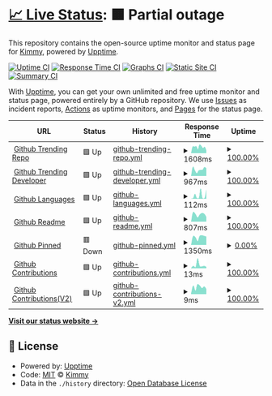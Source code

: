 # [📈 Live Status](https://uptime.upcwangying.com): <!--live status--> **🟧 Partial outage**

This repository contains the open-source uptime monitor and status page for [Kimmy](https://uptime.upcwangying.com), powered by [Upptime](https://github.com/upptime/upptime).

[![Uptime CI](https://github.com/realkimmy/uptime/workflows/Uptime%20CI/badge.svg)](https://github.com/realkimmy/uptime/actions?query=workflow%3A%22Uptime+CI%22)
[![Response Time CI](https://github.com/realkimmy/uptime/workflows/Response%20Time%20CI/badge.svg)](https://github.com/realkimmy/uptime/actions?query=workflow%3A%22Response+Time+CI%22)
[![Graphs CI](https://github.com/realkimmy/uptime/workflows/Graphs%20CI/badge.svg)](https://github.com/realkimmy/uptime/actions?query=workflow%3A%22Graphs+CI%22)
[![Static Site CI](https://github.com/realkimmy/uptime/workflows/Static%20Site%20CI/badge.svg)](https://github.com/realkimmy/uptime/actions?query=workflow%3A%22Static+Site+CI%22)
[![Summary CI](https://github.com/realkimmy/uptime/workflows/Summary%20CI/badge.svg)](https://github.com/realkimmy/uptime/actions?query=workflow%3A%22Summary+CI%22)

With [Upptime](https://upptime.js.org), you can get your own unlimited and free uptime monitor and status page, powered entirely by a GitHub repository. We use [Issues](https://github.com/realkimmy/uptime/issues) as incident reports, [Actions](https://github.com/realkimmy/uptime/actions) as uptime monitors, and [Pages](https://uptime.upcwangying.com) for the status page.

<!--start: status pages-->
<!-- This summary is generated by Upptime (https://github.com/upptime/upptime) -->
<!-- Do not edit this manually, your changes will be overwritten -->
<!-- prettier-ignore -->
| URL | Status | History | Response Time | Uptime |
| --- | ------ | ------- | ------------- | ------ |
| <img alt="" src="https://favicons.githubusercontent.com/api.gitterapp.com" height="13"> [Github Trending Repo](https://api.gitterapp.com/repositories) | 🟩 Up | [github-trending-repo.yml](https://github.com/realkimmy/uptime/commits/HEAD/history/github-trending-repo.yml) | <details><summary><img alt="Response time graph" src="./graphs/github-trending-repo/response-time-week.png" height="20"> 1608ms</summary><br><a href="https://uptime.upcwangying.com/history/github-trending-repo"><img alt="Response time 1570" src="https://img.shields.io/endpoint?url=https%3A%2F%2Fraw.githubusercontent.com%2Frealkimmy%2Fuptime%2FHEAD%2Fapi%2Fgithub-trending-repo%2Fresponse-time.json"></a><br><a href="https://uptime.upcwangying.com/history/github-trending-repo"><img alt="24-hour response time 1033" src="https://img.shields.io/endpoint?url=https%3A%2F%2Fraw.githubusercontent.com%2Frealkimmy%2Fuptime%2FHEAD%2Fapi%2Fgithub-trending-repo%2Fresponse-time-day.json"></a><br><a href="https://uptime.upcwangying.com/history/github-trending-repo"><img alt="7-day response time 1608" src="https://img.shields.io/endpoint?url=https%3A%2F%2Fraw.githubusercontent.com%2Frealkimmy%2Fuptime%2FHEAD%2Fapi%2Fgithub-trending-repo%2Fresponse-time-week.json"></a><br><a href="https://uptime.upcwangying.com/history/github-trending-repo"><img alt="30-day response time 1570" src="https://img.shields.io/endpoint?url=https%3A%2F%2Fraw.githubusercontent.com%2Frealkimmy%2Fuptime%2FHEAD%2Fapi%2Fgithub-trending-repo%2Fresponse-time-month.json"></a><br><a href="https://uptime.upcwangying.com/history/github-trending-repo"><img alt="1-year response time 1570" src="https://img.shields.io/endpoint?url=https%3A%2F%2Fraw.githubusercontent.com%2Frealkimmy%2Fuptime%2FHEAD%2Fapi%2Fgithub-trending-repo%2Fresponse-time-year.json"></a></details> | <details><summary><a href="https://uptime.upcwangying.com/history/github-trending-repo">100.00%</a></summary><a href="https://uptime.upcwangying.com/history/github-trending-repo"><img alt="All-time uptime 100.00%" src="https://img.shields.io/endpoint?url=https%3A%2F%2Fraw.githubusercontent.com%2Frealkimmy%2Fuptime%2FHEAD%2Fapi%2Fgithub-trending-repo%2Fuptime.json"></a><br><a href="https://uptime.upcwangying.com/history/github-trending-repo"><img alt="24-hour uptime 100.00%" src="https://img.shields.io/endpoint?url=https%3A%2F%2Fraw.githubusercontent.com%2Frealkimmy%2Fuptime%2FHEAD%2Fapi%2Fgithub-trending-repo%2Fuptime-day.json"></a><br><a href="https://uptime.upcwangying.com/history/github-trending-repo"><img alt="7-day uptime 100.00%" src="https://img.shields.io/endpoint?url=https%3A%2F%2Fraw.githubusercontent.com%2Frealkimmy%2Fuptime%2FHEAD%2Fapi%2Fgithub-trending-repo%2Fuptime-week.json"></a><br><a href="https://uptime.upcwangying.com/history/github-trending-repo"><img alt="30-day uptime 100.00%" src="https://img.shields.io/endpoint?url=https%3A%2F%2Fraw.githubusercontent.com%2Frealkimmy%2Fuptime%2FHEAD%2Fapi%2Fgithub-trending-repo%2Fuptime-month.json"></a><br><a href="https://uptime.upcwangying.com/history/github-trending-repo"><img alt="1-year uptime 100.00%" src="https://img.shields.io/endpoint?url=https%3A%2F%2Fraw.githubusercontent.com%2Frealkimmy%2Fuptime%2FHEAD%2Fapi%2Fgithub-trending-repo%2Fuptime-year.json"></a></details>
| <img alt="" src="https://favicons.githubusercontent.com/api.gitterapp.com" height="13"> [Github Trending Developer](https://api.gitterapp.com/developers) | 🟩 Up | [github-trending-developer.yml](https://github.com/realkimmy/uptime/commits/HEAD/history/github-trending-developer.yml) | <details><summary><img alt="Response time graph" src="./graphs/github-trending-developer/response-time-week.png" height="20"> 967ms</summary><br><a href="https://uptime.upcwangying.com/history/github-trending-developer"><img alt="Response time 997" src="https://img.shields.io/endpoint?url=https%3A%2F%2Fraw.githubusercontent.com%2Frealkimmy%2Fuptime%2FHEAD%2Fapi%2Fgithub-trending-developer%2Fresponse-time.json"></a><br><a href="https://uptime.upcwangying.com/history/github-trending-developer"><img alt="24-hour response time 1105" src="https://img.shields.io/endpoint?url=https%3A%2F%2Fraw.githubusercontent.com%2Frealkimmy%2Fuptime%2FHEAD%2Fapi%2Fgithub-trending-developer%2Fresponse-time-day.json"></a><br><a href="https://uptime.upcwangying.com/history/github-trending-developer"><img alt="7-day response time 967" src="https://img.shields.io/endpoint?url=https%3A%2F%2Fraw.githubusercontent.com%2Frealkimmy%2Fuptime%2FHEAD%2Fapi%2Fgithub-trending-developer%2Fresponse-time-week.json"></a><br><a href="https://uptime.upcwangying.com/history/github-trending-developer"><img alt="30-day response time 997" src="https://img.shields.io/endpoint?url=https%3A%2F%2Fraw.githubusercontent.com%2Frealkimmy%2Fuptime%2FHEAD%2Fapi%2Fgithub-trending-developer%2Fresponse-time-month.json"></a><br><a href="https://uptime.upcwangying.com/history/github-trending-developer"><img alt="1-year response time 997" src="https://img.shields.io/endpoint?url=https%3A%2F%2Fraw.githubusercontent.com%2Frealkimmy%2Fuptime%2FHEAD%2Fapi%2Fgithub-trending-developer%2Fresponse-time-year.json"></a></details> | <details><summary><a href="https://uptime.upcwangying.com/history/github-trending-developer">100.00%</a></summary><a href="https://uptime.upcwangying.com/history/github-trending-developer"><img alt="All-time uptime 100.00%" src="https://img.shields.io/endpoint?url=https%3A%2F%2Fraw.githubusercontent.com%2Frealkimmy%2Fuptime%2FHEAD%2Fapi%2Fgithub-trending-developer%2Fuptime.json"></a><br><a href="https://uptime.upcwangying.com/history/github-trending-developer"><img alt="24-hour uptime 100.00%" src="https://img.shields.io/endpoint?url=https%3A%2F%2Fraw.githubusercontent.com%2Frealkimmy%2Fuptime%2FHEAD%2Fapi%2Fgithub-trending-developer%2Fuptime-day.json"></a><br><a href="https://uptime.upcwangying.com/history/github-trending-developer"><img alt="7-day uptime 100.00%" src="https://img.shields.io/endpoint?url=https%3A%2F%2Fraw.githubusercontent.com%2Frealkimmy%2Fuptime%2FHEAD%2Fapi%2Fgithub-trending-developer%2Fuptime-week.json"></a><br><a href="https://uptime.upcwangying.com/history/github-trending-developer"><img alt="30-day uptime 100.00%" src="https://img.shields.io/endpoint?url=https%3A%2F%2Fraw.githubusercontent.com%2Frealkimmy%2Fuptime%2FHEAD%2Fapi%2Fgithub-trending-developer%2Fuptime-month.json"></a><br><a href="https://uptime.upcwangying.com/history/github-trending-developer"><img alt="1-year uptime 100.00%" src="https://img.shields.io/endpoint?url=https%3A%2F%2Fraw.githubusercontent.com%2Frealkimmy%2Fuptime%2FHEAD%2Fapi%2Fgithub-trending-developer%2Fuptime-year.json"></a></details>
| <img alt="" src="https://favicons.githubusercontent.com/api.gitterapp.com" height="13"> [Github Languages](https://api.gitterapp.com/languages) | 🟩 Up | [github-languages.yml](https://github.com/realkimmy/uptime/commits/HEAD/history/github-languages.yml) | <details><summary><img alt="Response time graph" src="./graphs/github-languages/response-time-week.png" height="20"> 112ms</summary><br><a href="https://uptime.upcwangying.com/history/github-languages"><img alt="Response time 86" src="https://img.shields.io/endpoint?url=https%3A%2F%2Fraw.githubusercontent.com%2Frealkimmy%2Fuptime%2FHEAD%2Fapi%2Fgithub-languages%2Fresponse-time.json"></a><br><a href="https://uptime.upcwangying.com/history/github-languages"><img alt="24-hour response time 13" src="https://img.shields.io/endpoint?url=https%3A%2F%2Fraw.githubusercontent.com%2Frealkimmy%2Fuptime%2FHEAD%2Fapi%2Fgithub-languages%2Fresponse-time-day.json"></a><br><a href="https://uptime.upcwangying.com/history/github-languages"><img alt="7-day response time 112" src="https://img.shields.io/endpoint?url=https%3A%2F%2Fraw.githubusercontent.com%2Frealkimmy%2Fuptime%2FHEAD%2Fapi%2Fgithub-languages%2Fresponse-time-week.json"></a><br><a href="https://uptime.upcwangying.com/history/github-languages"><img alt="30-day response time 86" src="https://img.shields.io/endpoint?url=https%3A%2F%2Fraw.githubusercontent.com%2Frealkimmy%2Fuptime%2FHEAD%2Fapi%2Fgithub-languages%2Fresponse-time-month.json"></a><br><a href="https://uptime.upcwangying.com/history/github-languages"><img alt="1-year response time 86" src="https://img.shields.io/endpoint?url=https%3A%2F%2Fraw.githubusercontent.com%2Frealkimmy%2Fuptime%2FHEAD%2Fapi%2Fgithub-languages%2Fresponse-time-year.json"></a></details> | <details><summary><a href="https://uptime.upcwangying.com/history/github-languages">100.00%</a></summary><a href="https://uptime.upcwangying.com/history/github-languages"><img alt="All-time uptime 100.00%" src="https://img.shields.io/endpoint?url=https%3A%2F%2Fraw.githubusercontent.com%2Frealkimmy%2Fuptime%2FHEAD%2Fapi%2Fgithub-languages%2Fuptime.json"></a><br><a href="https://uptime.upcwangying.com/history/github-languages"><img alt="24-hour uptime 100.00%" src="https://img.shields.io/endpoint?url=https%3A%2F%2Fraw.githubusercontent.com%2Frealkimmy%2Fuptime%2FHEAD%2Fapi%2Fgithub-languages%2Fuptime-day.json"></a><br><a href="https://uptime.upcwangying.com/history/github-languages"><img alt="7-day uptime 100.00%" src="https://img.shields.io/endpoint?url=https%3A%2F%2Fraw.githubusercontent.com%2Frealkimmy%2Fuptime%2FHEAD%2Fapi%2Fgithub-languages%2Fuptime-week.json"></a><br><a href="https://uptime.upcwangying.com/history/github-languages"><img alt="30-day uptime 100.00%" src="https://img.shields.io/endpoint?url=https%3A%2F%2Fraw.githubusercontent.com%2Frealkimmy%2Fuptime%2FHEAD%2Fapi%2Fgithub-languages%2Fuptime-month.json"></a><br><a href="https://uptime.upcwangying.com/history/github-languages"><img alt="1-year uptime 100.00%" src="https://img.shields.io/endpoint?url=https%3A%2F%2Fraw.githubusercontent.com%2Frealkimmy%2Fuptime%2FHEAD%2Fapi%2Fgithub-languages%2Fuptime-year.json"></a></details>
| <img alt="" src="https://favicons.githubusercontent.com/github.gitterapp.com" height="13"> [Github Readme](https://github.gitterapp.com/api/readme?owner=realkimmy&repo=realkimmy) | 🟩 Up | [github-readme.yml](https://github.com/realkimmy/uptime/commits/HEAD/history/github-readme.yml) | <details><summary><img alt="Response time graph" src="./graphs/github-readme/response-time-week.png" height="20"> 807ms</summary><br><a href="https://uptime.upcwangying.com/history/github-readme"><img alt="Response time 856" src="https://img.shields.io/endpoint?url=https%3A%2F%2Fraw.githubusercontent.com%2Frealkimmy%2Fuptime%2FHEAD%2Fapi%2Fgithub-readme%2Fresponse-time.json"></a><br><a href="https://uptime.upcwangying.com/history/github-readme"><img alt="24-hour response time 981" src="https://img.shields.io/endpoint?url=https%3A%2F%2Fraw.githubusercontent.com%2Frealkimmy%2Fuptime%2FHEAD%2Fapi%2Fgithub-readme%2Fresponse-time-day.json"></a><br><a href="https://uptime.upcwangying.com/history/github-readme"><img alt="7-day response time 807" src="https://img.shields.io/endpoint?url=https%3A%2F%2Fraw.githubusercontent.com%2Frealkimmy%2Fuptime%2FHEAD%2Fapi%2Fgithub-readme%2Fresponse-time-week.json"></a><br><a href="https://uptime.upcwangying.com/history/github-readme"><img alt="30-day response time 856" src="https://img.shields.io/endpoint?url=https%3A%2F%2Fraw.githubusercontent.com%2Frealkimmy%2Fuptime%2FHEAD%2Fapi%2Fgithub-readme%2Fresponse-time-month.json"></a><br><a href="https://uptime.upcwangying.com/history/github-readme"><img alt="1-year response time 856" src="https://img.shields.io/endpoint?url=https%3A%2F%2Fraw.githubusercontent.com%2Frealkimmy%2Fuptime%2FHEAD%2Fapi%2Fgithub-readme%2Fresponse-time-year.json"></a></details> | <details><summary><a href="https://uptime.upcwangying.com/history/github-readme">100.00%</a></summary><a href="https://uptime.upcwangying.com/history/github-readme"><img alt="All-time uptime 99.95%" src="https://img.shields.io/endpoint?url=https%3A%2F%2Fraw.githubusercontent.com%2Frealkimmy%2Fuptime%2FHEAD%2Fapi%2Fgithub-readme%2Fuptime.json"></a><br><a href="https://uptime.upcwangying.com/history/github-readme"><img alt="24-hour uptime 100.00%" src="https://img.shields.io/endpoint?url=https%3A%2F%2Fraw.githubusercontent.com%2Frealkimmy%2Fuptime%2FHEAD%2Fapi%2Fgithub-readme%2Fuptime-day.json"></a><br><a href="https://uptime.upcwangying.com/history/github-readme"><img alt="7-day uptime 100.00%" src="https://img.shields.io/endpoint?url=https%3A%2F%2Fraw.githubusercontent.com%2Frealkimmy%2Fuptime%2FHEAD%2Fapi%2Fgithub-readme%2Fuptime-week.json"></a><br><a href="https://uptime.upcwangying.com/history/github-readme"><img alt="30-day uptime 99.95%" src="https://img.shields.io/endpoint?url=https%3A%2F%2Fraw.githubusercontent.com%2Frealkimmy%2Fuptime%2FHEAD%2Fapi%2Fgithub-readme%2Fuptime-month.json"></a><br><a href="https://uptime.upcwangying.com/history/github-readme"><img alt="1-year uptime 99.95%" src="https://img.shields.io/endpoint?url=https%3A%2F%2Fraw.githubusercontent.com%2Frealkimmy%2Fuptime%2FHEAD%2Fapi%2Fgithub-readme%2Fuptime-year.json"></a></details>
| <img alt="" src="https://favicons.githubusercontent.com/github.gitterapp.com" height="13"> [Github Pinned](https://github.gitterapp.com/api/pinned?username=realkimmy) | 🟥 Down | [github-pinned.yml](https://github.com/realkimmy/uptime/commits/HEAD/history/github-pinned.yml) | <details><summary><img alt="Response time graph" src="./graphs/github-pinned/response-time-week.png" height="20"> 1350ms</summary><br><a href="https://uptime.upcwangying.com/history/github-pinned"><img alt="Response time 1310" src="https://img.shields.io/endpoint?url=https%3A%2F%2Fraw.githubusercontent.com%2Frealkimmy%2Fuptime%2FHEAD%2Fapi%2Fgithub-pinned%2Fresponse-time.json"></a><br><a href="https://uptime.upcwangying.com/history/github-pinned"><img alt="24-hour response time 2017" src="https://img.shields.io/endpoint?url=https%3A%2F%2Fraw.githubusercontent.com%2Frealkimmy%2Fuptime%2FHEAD%2Fapi%2Fgithub-pinned%2Fresponse-time-day.json"></a><br><a href="https://uptime.upcwangying.com/history/github-pinned"><img alt="7-day response time 1350" src="https://img.shields.io/endpoint?url=https%3A%2F%2Fraw.githubusercontent.com%2Frealkimmy%2Fuptime%2FHEAD%2Fapi%2Fgithub-pinned%2Fresponse-time-week.json"></a><br><a href="https://uptime.upcwangying.com/history/github-pinned"><img alt="30-day response time 1310" src="https://img.shields.io/endpoint?url=https%3A%2F%2Fraw.githubusercontent.com%2Frealkimmy%2Fuptime%2FHEAD%2Fapi%2Fgithub-pinned%2Fresponse-time-month.json"></a><br><a href="https://uptime.upcwangying.com/history/github-pinned"><img alt="1-year response time 1310" src="https://img.shields.io/endpoint?url=https%3A%2F%2Fraw.githubusercontent.com%2Frealkimmy%2Fuptime%2FHEAD%2Fapi%2Fgithub-pinned%2Fresponse-time-year.json"></a></details> | <details><summary><a href="https://uptime.upcwangying.com/history/github-pinned">0.00%</a></summary><a href="https://uptime.upcwangying.com/history/github-pinned"><img alt="All-time uptime 0.29%" src="https://img.shields.io/endpoint?url=https%3A%2F%2Fraw.githubusercontent.com%2Frealkimmy%2Fuptime%2FHEAD%2Fapi%2Fgithub-pinned%2Fuptime.json"></a><br><a href="https://uptime.upcwangying.com/history/github-pinned"><img alt="24-hour uptime 0.00%" src="https://img.shields.io/endpoint?url=https%3A%2F%2Fraw.githubusercontent.com%2Frealkimmy%2Fuptime%2FHEAD%2Fapi%2Fgithub-pinned%2Fuptime-day.json"></a><br><a href="https://uptime.upcwangying.com/history/github-pinned"><img alt="7-day uptime 0.00%" src="https://img.shields.io/endpoint?url=https%3A%2F%2Fraw.githubusercontent.com%2Frealkimmy%2Fuptime%2FHEAD%2Fapi%2Fgithub-pinned%2Fuptime-week.json"></a><br><a href="https://uptime.upcwangying.com/history/github-pinned"><img alt="30-day uptime 0.29%" src="https://img.shields.io/endpoint?url=https%3A%2F%2Fraw.githubusercontent.com%2Frealkimmy%2Fuptime%2FHEAD%2Fapi%2Fgithub-pinned%2Fuptime-month.json"></a><br><a href="https://uptime.upcwangying.com/history/github-pinned"><img alt="1-year uptime 0.29%" src="https://img.shields.io/endpoint?url=https%3A%2F%2Fraw.githubusercontent.com%2Frealkimmy%2Fuptime%2FHEAD%2Fapi%2Fgithub-pinned%2Fuptime-year.json"></a></details>
| <img alt="" src="https://favicons.githubusercontent.com/github.gitterapp.com" height="13"> [Github Contributions](https://github.gitterapp.com/api/contributions?username=realkimmy&from=2021-01-01&to=2021-12-31) | 🟩 Up | [github-contributions.yml](https://github.com/realkimmy/uptime/commits/HEAD/history/github-contributions.yml) | <details><summary><img alt="Response time graph" src="./graphs/github-contributions/response-time-week.png" height="20"> 13ms</summary><br><a href="https://uptime.upcwangying.com/history/github-contributions"><img alt="Response time 13" src="https://img.shields.io/endpoint?url=https%3A%2F%2Fraw.githubusercontent.com%2Frealkimmy%2Fuptime%2FHEAD%2Fapi%2Fgithub-contributions%2Fresponse-time.json"></a><br><a href="https://uptime.upcwangying.com/history/github-contributions"><img alt="24-hour response time 9" src="https://img.shields.io/endpoint?url=https%3A%2F%2Fraw.githubusercontent.com%2Frealkimmy%2Fuptime%2FHEAD%2Fapi%2Fgithub-contributions%2Fresponse-time-day.json"></a><br><a href="https://uptime.upcwangying.com/history/github-contributions"><img alt="7-day response time 13" src="https://img.shields.io/endpoint?url=https%3A%2F%2Fraw.githubusercontent.com%2Frealkimmy%2Fuptime%2FHEAD%2Fapi%2Fgithub-contributions%2Fresponse-time-week.json"></a><br><a href="https://uptime.upcwangying.com/history/github-contributions"><img alt="30-day response time 13" src="https://img.shields.io/endpoint?url=https%3A%2F%2Fraw.githubusercontent.com%2Frealkimmy%2Fuptime%2FHEAD%2Fapi%2Fgithub-contributions%2Fresponse-time-month.json"></a><br><a href="https://uptime.upcwangying.com/history/github-contributions"><img alt="1-year response time 13" src="https://img.shields.io/endpoint?url=https%3A%2F%2Fraw.githubusercontent.com%2Frealkimmy%2Fuptime%2FHEAD%2Fapi%2Fgithub-contributions%2Fresponse-time-year.json"></a></details> | <details><summary><a href="https://uptime.upcwangying.com/history/github-contributions">100.00%</a></summary><a href="https://uptime.upcwangying.com/history/github-contributions"><img alt="All-time uptime 100.00%" src="https://img.shields.io/endpoint?url=https%3A%2F%2Fraw.githubusercontent.com%2Frealkimmy%2Fuptime%2FHEAD%2Fapi%2Fgithub-contributions%2Fuptime.json"></a><br><a href="https://uptime.upcwangying.com/history/github-contributions"><img alt="24-hour uptime 100.00%" src="https://img.shields.io/endpoint?url=https%3A%2F%2Fraw.githubusercontent.com%2Frealkimmy%2Fuptime%2FHEAD%2Fapi%2Fgithub-contributions%2Fuptime-day.json"></a><br><a href="https://uptime.upcwangying.com/history/github-contributions"><img alt="7-day uptime 100.00%" src="https://img.shields.io/endpoint?url=https%3A%2F%2Fraw.githubusercontent.com%2Frealkimmy%2Fuptime%2FHEAD%2Fapi%2Fgithub-contributions%2Fuptime-week.json"></a><br><a href="https://uptime.upcwangying.com/history/github-contributions"><img alt="30-day uptime 100.00%" src="https://img.shields.io/endpoint?url=https%3A%2F%2Fraw.githubusercontent.com%2Frealkimmy%2Fuptime%2FHEAD%2Fapi%2Fgithub-contributions%2Fuptime-month.json"></a><br><a href="https://uptime.upcwangying.com/history/github-contributions"><img alt="1-year uptime 100.00%" src="https://img.shields.io/endpoint?url=https%3A%2F%2Fraw.githubusercontent.com%2Frealkimmy%2Fuptime%2FHEAD%2Fapi%2Fgithub-contributions%2Fuptime-year.json"></a></details>
| <img alt="" src="https://favicons.githubusercontent.com/github.gitterapp.com" height="13"> [Github Contributions(V2)](https://github.gitterapp.com/api/v2/contributions?username=realkimmy&from=2021-01-01&to=2021-12-31) | 🟩 Up | [github-contributions-v2.yml](https://github.com/realkimmy/uptime/commits/HEAD/history/github-contributions-v2.yml) | <details><summary><img alt="Response time graph" src="./graphs/github-contributions-v2/response-time-week.png" height="20"> 9ms</summary><br><a href="https://uptime.upcwangying.com/history/github-contributions-v2"><img alt="Response time 11" src="https://img.shields.io/endpoint?url=https%3A%2F%2Fraw.githubusercontent.com%2Frealkimmy%2Fuptime%2FHEAD%2Fapi%2Fgithub-contributions-v2%2Fresponse-time.json"></a><br><a href="https://uptime.upcwangying.com/history/github-contributions-v2"><img alt="24-hour response time 13" src="https://img.shields.io/endpoint?url=https%3A%2F%2Fraw.githubusercontent.com%2Frealkimmy%2Fuptime%2FHEAD%2Fapi%2Fgithub-contributions-v2%2Fresponse-time-day.json"></a><br><a href="https://uptime.upcwangying.com/history/github-contributions-v2"><img alt="7-day response time 9" src="https://img.shields.io/endpoint?url=https%3A%2F%2Fraw.githubusercontent.com%2Frealkimmy%2Fuptime%2FHEAD%2Fapi%2Fgithub-contributions-v2%2Fresponse-time-week.json"></a><br><a href="https://uptime.upcwangying.com/history/github-contributions-v2"><img alt="30-day response time 11" src="https://img.shields.io/endpoint?url=https%3A%2F%2Fraw.githubusercontent.com%2Frealkimmy%2Fuptime%2FHEAD%2Fapi%2Fgithub-contributions-v2%2Fresponse-time-month.json"></a><br><a href="https://uptime.upcwangying.com/history/github-contributions-v2"><img alt="1-year response time 11" src="https://img.shields.io/endpoint?url=https%3A%2F%2Fraw.githubusercontent.com%2Frealkimmy%2Fuptime%2FHEAD%2Fapi%2Fgithub-contributions-v2%2Fresponse-time-year.json"></a></details> | <details><summary><a href="https://uptime.upcwangying.com/history/github-contributions-v2">100.00%</a></summary><a href="https://uptime.upcwangying.com/history/github-contributions-v2"><img alt="All-time uptime 100.00%" src="https://img.shields.io/endpoint?url=https%3A%2F%2Fraw.githubusercontent.com%2Frealkimmy%2Fuptime%2FHEAD%2Fapi%2Fgithub-contributions-v2%2Fuptime.json"></a><br><a href="https://uptime.upcwangying.com/history/github-contributions-v2"><img alt="24-hour uptime 100.00%" src="https://img.shields.io/endpoint?url=https%3A%2F%2Fraw.githubusercontent.com%2Frealkimmy%2Fuptime%2FHEAD%2Fapi%2Fgithub-contributions-v2%2Fuptime-day.json"></a><br><a href="https://uptime.upcwangying.com/history/github-contributions-v2"><img alt="7-day uptime 100.00%" src="https://img.shields.io/endpoint?url=https%3A%2F%2Fraw.githubusercontent.com%2Frealkimmy%2Fuptime%2FHEAD%2Fapi%2Fgithub-contributions-v2%2Fuptime-week.json"></a><br><a href="https://uptime.upcwangying.com/history/github-contributions-v2"><img alt="30-day uptime 100.00%" src="https://img.shields.io/endpoint?url=https%3A%2F%2Fraw.githubusercontent.com%2Frealkimmy%2Fuptime%2FHEAD%2Fapi%2Fgithub-contributions-v2%2Fuptime-month.json"></a><br><a href="https://uptime.upcwangying.com/history/github-contributions-v2"><img alt="1-year uptime 100.00%" src="https://img.shields.io/endpoint?url=https%3A%2F%2Fraw.githubusercontent.com%2Frealkimmy%2Fuptime%2FHEAD%2Fapi%2Fgithub-contributions-v2%2Fuptime-year.json"></a></details>

<!--end: status pages-->

[**Visit our status website →**](https://uptime.upcwangying.com)

## 📄 License

- Powered by: [Upptime](https://github.com/upptime/upptime)
- Code: [MIT](./LICENSE) © [Kimmy](https://uptime.upcwangying.com)
- Data in the `./history` directory: [Open Database License](https://opendatacommons.org/licenses/odbl/1-0/)
